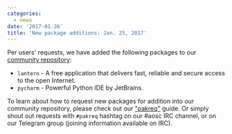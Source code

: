 ```yaml
---
categories:
  - news
date: '2017-01-26'
title: 'New package additions: Jan. 25, 2017'
---
```



Per users' requests, we have added the following packages to our [community repository](https://repo.aosc.io/):

- `lantern` - A free application that delivers fast, reliable and secure access to the open Internet.
- `pycharm` - Powerful Python IDE by JetBrains.

To learn about how to request new packages for addition into our community repository, please check out our ["pakreq"](https://github.com/AOSC-Dev/aosc-os-abbs/blob/staging/CONTRIBUTING.md#hey-i-need-a-new-package) guide. Or simply shout out requests with `#pakreq` hashtag on our #aosc IRC channel, or on our Telegram group (joining information available on IRC).
